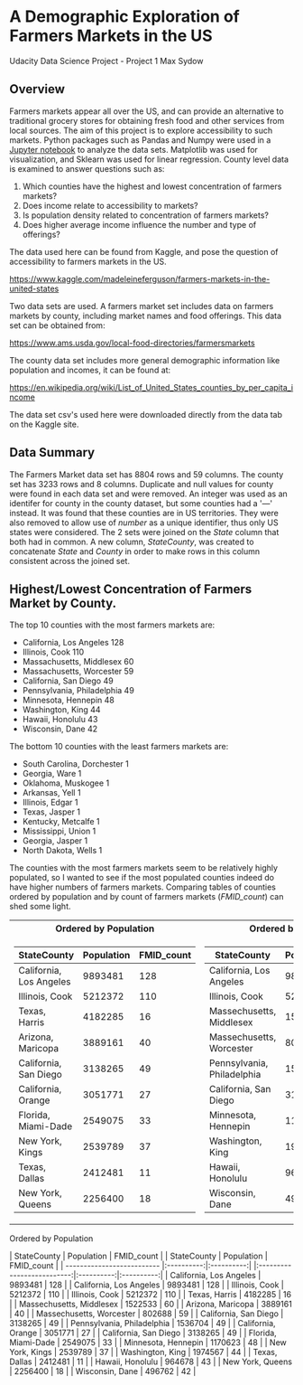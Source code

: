# A Demographic Exploration of Farmers Markets in the US

Udacity Data Science Project - Project 1
Max Sydow


## Overview
Farmers markets appear all over the US, and can provide an alternative to traditional grocery stores for obtaining fresh food and other services from local sources. The aim of this project is to explore accessibility to such markets. Python packages such as Pandas and Numpy were used in a [Jupyter notebook](./FarmersMarkets.ipynb) to analyze the data sets.  Matplotlib was used for visualization, and Sklearn was used for linear regression.  County level data is examined to answer questions such as:

1.  Which counties have the highest and lowest concentration of farmers markets?
2.  Does income relate to accessibility to markets?
3.  Is population density related to concentration of farmers markets?
3.  Does higher average income influence the number and type of offerings?


The data used here can be found from Kaggle, and pose the question of accessibility to farmers markets in the US. 

https://www.kaggle.com/madeleineferguson/farmers-markets-in-the-united-states

Two data sets are used. A farmers market set includes data on farmers markets by county, including market names and food offerings. This data set can be obtained from: 

https://www.ams.usda.gov/local-food-directories/farmersmarkets

The county data set includes more general demographic information like population and incomes, it can be found at: 

https://en.wikipedia.org/wiki/List_of_United_States_counties_by_per_capita_income

The data set csv's used here were downloaded directly from the data tab on the Kaggle site.


## Data Summary

The Farmers Market data set has 8804 rows and 59 columns.  The county set has 3233 rows and 8 columns.  Duplicate and null values for county were found in each data set and were removed.  An integer was used as an identifer for county in the county dataset, but some counties had a '—' instead.  It was found that these counties are in US territories.  They were also removed to allow use of _number_ as a unique identifier, thus only US states were considered.  The 2 sets were joined on the _State_ column that both had in common.  A new column, _StateCounty_, was created to concatenate _State_ and _County_ in order to make rows in this column consistent across the joined set.  

## Highest/Lowest Concentration of Farmers Market by County.

The top 10 counties with the most farmers markets are:

- California, Los Angeles       128
- Illinois, Cook                110
- Massachusetts, Middlesex       60
- Massachusetts, Worcester       59
- California, San Diego          49
- Pennsylvania, Philadelphia     49
- Minnesota, Hennepin            48
- Washington, King               44
- Hawaii, Honolulu               43
- Wisconsin, Dane                42

The bottom 10 counties with the least farmers markets are:

- South Carolina, Dorchester    1
- Georgia, Ware                 1
- Oklahoma, Muskogee            1
- Arkansas, Yell                1
- Illinois, Edgar               1
- Texas, Jasper                 1
- Kentucky, Metcalfe            1
- Mississippi, Union            1
- Georgia, Jasper               1
- North Dakota, Wells           1

The counties with the most farmers markets seem to be relatively highly populated, so I wanted to see if the most populated counties indeed do have higher numbers of farmers markets.  Comparing tables of counties ordered by population and by count of farmers markets (_FMID_count_) can shed some light.

<table>
<tr><th>Ordered by Population </th><th>Ordered by FMID_count</th></tr>
<tr><td>

|StateCounty | Population | FMID_count|
|--|--|--|
|California, Los Angeles| 9893481|128 |
|Illinois, Cook |5212372| 110|
| Texas, Harris | 4182285 | 16 |
| Arizona, Maricopa | 3889161 | 40 | 
| California, San Diego | 3138265 | 49 |
| California, Orange | 3051771 | 27 |
| Florida, Miami-Dade | 2549075 | 33 | 
| New York, Kings | 2539789 | 37 |
| Texas, Dallas | 2412481 | 11 |
| New York, Queens | 2256400 | 18 |

</td><td>

|StateCounty| Population | FMID_count | 
|--|--|--|
|California, Los Angeles| 9893481|128 |
|Illinois, Cook |5212372| 110|
| Massechusetts, Middlesex | 1522533 | 60 |
| Massechusetts, Worcester | 802688 | 59 |
| Pennsylvania, Philadelphia | 1536704 | 49 |
| California, San Diego | 3138265 | 49 |
| Minnesota, Hennepin | 1170623 | 48 |
| Washington, King | 1974567 | 44 |
| Hawaii, Honolulu | 964678 | 43 |
| Wisconsin, Dane  | 496762 | 42 |

</td></tr> </table>

Ordered by Population

| StateCounty                | Population | FMID_count |                        | StateCounty                | Population | FMID_count |
| -------------------------- |:----------:|:----------:|                        |:--------------------------:|:----------:|:----------:|
| California, Los Angeles    | 9893481    | 128        |                        | California, Los Angeles    | 9893481    | 128        |
| Illinois, Cook             | 5212372    | 110        |                        | Illinois, Cook             | 5212372    | 110        |
| Texas, Harris              | 4182285    | 16         |                        | Massechusetts, Middlesex   | 1522533    | 60         |
| Arizona, Maricopa          | 3889161    | 40         |                        | Massechusetts, Worcester   | 802688     | 59         |
| California, San Diego      | 3138265    | 49         |                        | Pennsylvania, Philadelphia | 1536704    | 49         |
| California, Orange         | 3051771    | 27         |                        | California, San Diego      | 3138265    | 49         |
| Florida, Miami-Dade        | 2549075    | 33         |                        | Minnesota, Hennepin        | 1170623    | 48         |
| New York, Kings            | 2539789    | 37         |                        | Washington, King           | 1974567    | 44         |
| Texas, Dallas              | 2412481    | 11         |                        | Hawaii, Honolulu           | 964678     | 43         |
| New York, Queens           | 2256400    | 18         |                        | Wisconsin, Dane            | 496762     | 42         |
